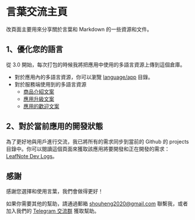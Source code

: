# 言葉交流主頁

改頁面主要用來分享關於言葉和 Markdown 的一些資源和文件。

## 1、優化您的語言

從 3.0 開始，每次打包的時候我將把應用中使用的多語言資源上傳到這個倉庫。

- 對於應用內的多語言資源，你可以瀏覽 [language/app](./languages/app) 目錄。
- 對於服務端使用到的多語言資源
  - [商品介紹文案](languages/server/goods.md)
  - [應用升級文案](languages/server/upgrade.md)
  - [應用的歡迎文案](languages/server/welcome.md)

## 2、對於當前應用的開發狀態

為了更好地與用戶進行交流，我已將所有的需求同步到當前的 Github 的 projects 目錄中。你可以閱讀這個頁面來獲取該應用將要開發和正在開發的需求：[LeafNote Dev Logs](https://github.com/Shouheng88/LeafNote-Community/projects/1)。

## 感謝

感謝您選擇和使用言葉，我們會做得更好！

如果你需要其他的幫助，請通過郵箱 [shouheng2020@gmail.com](mailto:shouheng2020@gmail.com) 聯繫我，或者加入我們的 [Telegram 交流群](https://t.me/joinchat/Sg_qURuSlZdU1Vi-106Z0w) 獲取幫助。

